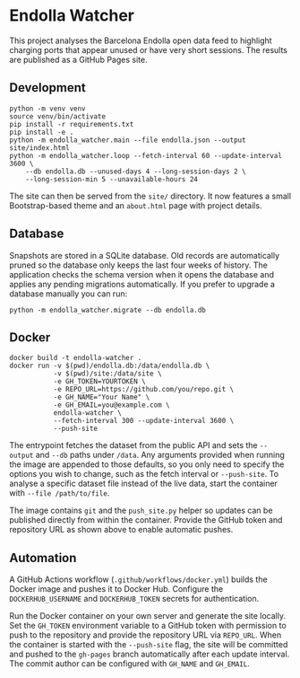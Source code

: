 # Endolla Watcher

This project analyses the Barcelona Endolla open data feed to highlight charging
ports that appear unused or have very short sessions. The results are published
as a GitHub Pages site.

## Development

```
python -m venv venv
source venv/bin/activate
pip install -r requirements.txt
pip install -e .
python -m endolla_watcher.main --file endolla.json --output site/index.html
python -m endolla_watcher.loop --fetch-interval 60 --update-interval 3600 \
    --db endolla.db --unused-days 4 --long-session-days 2 \
    --long-session-min 5 --unavailable-hours 24
```

The site can then be served from the `site/` directory. It now features a small
Bootstrap-based theme and an `about.html` page with project details.

## Database

Snapshots are stored in a SQLite database. Old records are automatically
pruned so the database only keeps the last four weeks of history. The
application checks the schema version when it opens the database and applies
any pending migrations automatically. If you prefer to upgrade a database
manually you can run:

```
python -m endolla_watcher.migrate --db endolla.db
```

## Docker

```
docker build -t endolla-watcher .
docker run -v $(pwd)/endolla.db:/data/endolla.db \
           -v $(pwd)/site:/data/site \
           -e GH_TOKEN=YOURTOKEN \
           -e REPO_URL=https://github.com/you/repo.git \
           -e GH_NAME="Your Name" \
           -e GH_EMAIL=you@example.com \
           endolla-watcher \
           --fetch-interval 300 --update-interval 3600 \
           --push-site
```

The entrypoint fetches the dataset from the public API and sets the `--output`
and `--db` paths under `/data`. Any arguments provided when running the image
are appended to those defaults, so you only need to specify the options you wish
to change, such as the fetch interval or `--push-site`. To analyse a specific
dataset file instead of the live data, start the container with
`--file /path/to/file`.

The image contains `git` and the `push_site.py` helper so updates can be
published directly from within the container. Provide the GitHub token and
repository URL as shown above to enable automatic pushes.

## Automation

A GitHub Actions workflow (`.github/workflows/docker.yml`) builds the Docker
image and pushes it to Docker Hub. Configure the `DOCKERHUB_USERNAME` and
`DOCKERHUB_TOKEN` secrets for authentication.

Run the Docker container on your own server and generate the site locally.
Set the `GH_TOKEN` environment variable to a GitHub token with permission to
push to the repository and provide the repository URL via `REPO_URL`. When the
container is started with the `--push-site` flag, the site will be committed and
pushed to the `gh-pages` branch automatically after each update interval.
The commit author can be configured with `GH_NAME` and `GH_EMAIL`.
